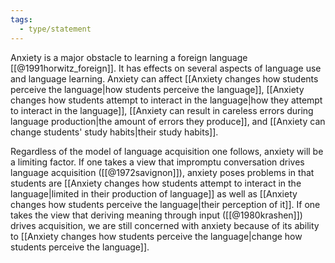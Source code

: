 ```yaml
---
tags:
  - type/statement
---
```

Anxiety is a major obstacle to learning a foreign language [[@1991horwitz_foreign]]. It has effects on several aspects of language use and language learning. Anxiety can affect [[Anxiety changes how students perceive the language|how students perceive the language]], [[Anxiety changes how students attempt to interact in the language|how they attempt to interact in the language]], [[Anxiety can result in careless errors during language production|the amount of errors they produce]], and [[Anxiety can change students' study habits|their study habits]].

Regardless of the model of language acquisition one follows, anxiety will be a limiting factor. If one takes a view that impromptu conversation drives language acquisition ([[@1972savignon]]), anxiety poses problems in that students are [[Anxiety changes how students attempt to interact in the language|limited in their production of language]] as well as [[Anxiety changes how students perceive the language|their perception of it]]. If one takes the view that deriving meaning through input ([[@1980krashen]]) drives acquisition, we are still concerned with anxiety because of its ability to [[Anxiety changes how students perceive the language|change how students perceive the language]]. 
